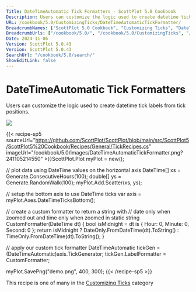 ```yaml
---
Title: DateTimeAutomatic Tick Formatters - ScottPlot 5.0 Cookbook
Description: Users can customize the logic used to create datetime tick labels from tick positions. 
URL: /cookbook/5.0/CustomizingTicks/DateTimeAutomaticTickFormatter/
BreadcrumbNames: ["ScottPlot 5.0 Cookbook", "Customizing Ticks", "DateTimeAutomatic Tick Formatters"]
BreadcrumbUrls: ["/cookbook/5.0/", "/cookbook/5.0/CustomizingTicks", "/cookbook/5.0/CustomizingTicks/DateTimeAutomaticTickFormatter"]
Date: 2024-11-06
Version: ScottPlot 5.0.43
Version: ScottPlot 5.0.43
SearchUrl: "/cookbook/5.0/search/"
ShowEditLink: false
---
```



<div class='d-flex align-items-center mt-5'>
<h1 class='me-2 text-dark my-0 border-0'>DateTimeAutomatic Tick Formatters</h1>
</div>

Users can customize the logic used to create datetime tick labels from tick positions. 

[![](/cookbook/5.0/images/DateTimeAutomaticTickFormatter.png?241105214550)](/cookbook/5.0/images/DateTimeAutomaticTickFormatter.png?241105214550)

{{< recipe-sp5 sourceUrl="https://github.com/ScottPlot/ScottPlot/blob/main/src/ScottPlot5/ScottPlot5%20Cookbook/Recipes/General/TickRecipes.cs" imageUrl="/cookbook/5.0/images/DateTimeAutomaticTickFormatter.png?241105214550" >}}ScottPlot.Plot myPlot = new();

// plot data using DateTime values on the horizontal axis
DateTime[] xs = Generate.ConsecutiveHours(100);
double[] ys = Generate.RandomWalk(100);
myPlot.Add.Scatter(xs, ys);

// setup the bottom axis to use DateTime ticks
var axis = myPlot.Axes.DateTimeTicksBottom();

// create a custom formatter to return a string with
// date only when zoomed out and time only when zoomed in
static string CustomFormatter(DateTime dt)
{
    bool isMidnight = dt is { Hour: 0, Minute: 0, Second: 0 };
    return isMidnight
        ? DateOnly.FromDateTime(dt).ToString()
        : TimeOnly.FromDateTime(dt).ToString();
}

// apply our custom tick formatter
DateTimeAutomatic tickGen = (DateTimeAutomatic)axis.TickGenerator;
tickGen.LabelFormatter = CustomFormatter;

myPlot.SavePng("demo.png", 400, 300);
{{< /recipe-sp5 >}}

<div class='my-5 text-center'>This recipe is one of many in the <a href='/cookbook/5.0/CustomizingTicks'>Customizing Ticks</a> category</div>


